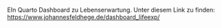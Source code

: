 EIn Quarto Dashboard zu Lebenserwartung. Unter diesem Link zu finden: https://www.johannesfeldhege.de/dashboard_lifeexp/
